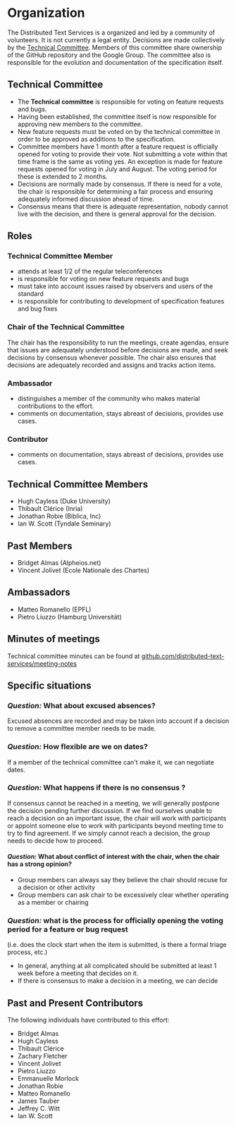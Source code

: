 # Organization

The Distributed Text Services is a organized and led by a community of volunteers. It is not currently a legal entity. Decisions are made collectively by the [Technical Committee](#technical_committee). Members of this committee share ownership of the GitHub repository and the Google Group. The committee also is responsible for the evolution and documentation of the specification itself.

## Technical Committee

* The **Technical committee** is responsible for voting on feature requests and bugs.
* Having been established, the committee itself is now responsible for approving new members to the committee.
* New feature requests must be voted on by the technical committee in order to be approved as additions to the specification.
* Committee members have 1 month after a feature request is officially opened for voting to provide their vote. Not submitting a vote within that time frame is the same as voting yes. An exception is made for feature requests opened for voting in July and August. The voting period for these is extended to 2 months.
* Decisions are normally made by consensus.  If there is need for a vote, the chair is responsible for determining a fair process and ensuring adequately informed discussion ahead of time.
* Consensus means that there is adequate representation, nobody cannot live with the decision, and there is general approval for the decision.

## Roles

### Technical Committee Member

* attends at least 1/2 of the regular teleconferences
* is responsible for voting on new feature requests and bugs
* must take into account issues raised by observers and users of the standard
* is responsible for contributing to development of specification features and bug fixes

### Chair of the Technical Committee

The chair has the responsibility to run the meetings, create agendas, ensure that issues are adequately understood before decisions are made, and seek decisions by consensus whenever possible. The chair also ensures that decisions are adequately recorded and assigns and tracks action items.

### Ambassador

* distinguishes a member of the community who makes material contributions to the effort.
* comments on documentation, stays abreast of decisions, provides use cases.

### Contributor

* comments on documentation, stays abreast of decisions, provides use cases.

## Technical Committee Members

- Hugh Cayless (Duke University)
- Thibault Clérice (Inria)
- Jonathan Robie (Biblica, Inc)
- Ian W. Scott (Tyndale Seminary)

## Past Members

- Bridget Almas (Alpheios.net)
- Vincent Jolivet (Ecole Nationale des Chartes)

## Ambassadors

- Matteo Romanello (EPFL)
- Pietro Liuzzo (Hamburg Universität)

## Minutes of meetings

Technical committee minutes can be found at [github.com/distributed-text-services/meeting-notes](https://github.com/distributed-text-services/meeting-notes)


## Specific situations

### *Question:* What about excused absences?

Excused absences are recorded and may be taken into account if a decision to remove a committee member needs to be made.

### *Question:* How flexible are we on dates?

If a member of the technical committee can't make it, we can negotiate dates.

### *Question:* What happens if there is no consensus ?

If consensus cannot be reached in a meeting, we will generally postpone the decision pending further discussion. If we find ourselves unable to reach a decision on an important issue, the chair will work with participants or appoint someone else to work with participants beyond meeting time to try to find agreement. If we simply cannot reach a decision, the group needs to decide how to proceed.

#### *Question:* What about conflict of interest with the chair, when the chair has a strong opinion?

* Group members can always say they believe the chair should recuse for a decision or other activity
* Group members can ask chair to be excessively clear whether operating as a member or chairing

### *Question:* what is the process for officially opening the voting period for a feature or bug request

(i.e. does the clock start when the item is submitted, is there a formal triage process, etc.)

* In general, anything at all complicated should be submitted at least 1 week before a meeting that decides on it.
* If there is consensus to make a decision in a meeting, we can decide

## Past and Present Contributors

The following individuals have contributed to this effort:

* Bridget Almas
* Hugh Cayless
* Thibault Clérice
* Zachary Fletcher
* Vincent Jolivet
* Pietro Liuzzo
* Emmanuelle Morlock
* Jonathan Robie
* Matteo Romanello
* James Tauber
* Jeffrey C. Witt
* Ian W. Scott
